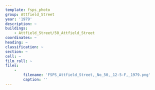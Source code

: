 ```yaml
---
template: fsps_photo
group: Attfield_Street
year: '1979'
description: ~
buildings:
    - Attfield_Street/50_Attfield_Street
coordinates: ~
heading: ~
classification: ~
section: ~
cell: ~
film_roll: ~
files:
    -
        filename: 'FSPS_Attfield_Street,_No_50,_12-5-F,_1979.png'
        caption: ''
---
```

